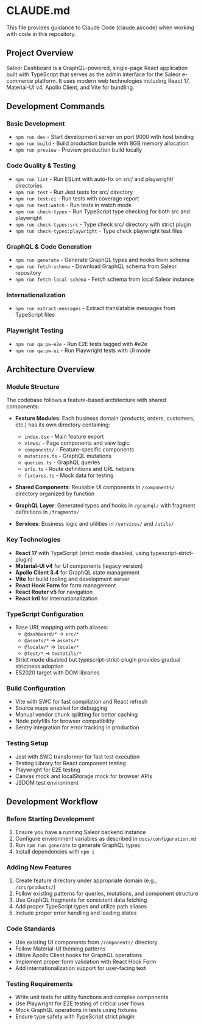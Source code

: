 # CLAUDE.md

This file provides guidance to Claude Code (claude.ai/code) when working with code in this repository.

## Project Overview

Saleor Dashboard is a GraphQL-powered, single-page React application built with TypeScript that serves as the admin interface for the Saleor e-commerce platform. It uses modern web technologies including React 17, Material-UI v4, Apollo Client, and Vite for bundling.

## Development Commands

### Basic Development
- `npm run dev` - Start development server on port 9000 with host binding
- `npm run build` - Build production bundle with 8GB memory allocation
- `npm run preview` - Preview production build locally

### Code Quality & Testing
- `npm run lint` - Run ESLint with auto-fix on src/ and playwright/ directories
- `npm run test` - Run Jest tests for src/ directory
- `npm run test:ci` - Run tests with coverage report
- `npm run test:watch` - Run tests in watch mode
- `npm run check-types` - Run TypeScript type checking for both src and playwright
- `npm run check-types:src` - Type check src/ directory with strict plugin
- `npm run check-types:playwright` - Type check playwright test files

### GraphQL & Code Generation
- `npm run generate` - Generate GraphQL types and hooks from schema
- `npm run fetch-schema` - Download GraphQL schema from Saleor repository
- `npm run fetch-local-schema` - Fetch schema from local Saleor instance

### Internationalization
- `npm run extract-messages` - Extract translatable messages from TypeScript files

### Playwright Testing
- `npm run qa:pw-e2e` - Run E2E tests tagged with #e2e
- `npm run qa:pw-ui` - Run Playwright tests with UI mode

## Architecture Overview

### Module Structure
The codebase follows a feature-based architecture with shared components:

- **Feature Modules**: Each business domain (products, orders, customers, etc.) has its own directory containing:
  - `index.tsx` - Main feature export
  - `views/` - Page components and view logic
  - `components/` - Feature-specific components
  - `mutations.ts` - GraphQL mutations
  - `queries.ts` - GraphQL queries
  - `urls.ts` - Route definitions and URL helpers
  - `fixtures.ts` - Mock data for testing

- **Shared Components**: Reusable UI components in `/components/` directory organized by function
- **GraphQL Layer**: Generated types and hooks in `/graphql/` with fragment definitions in `/fragments/`
- **Services**: Business logic and utilities in `/services/` and `/utils/`

### Key Technologies
- **React 17** with TypeScript (strict mode disabled, using typescript-strict-plugin)
- **Material-UI v4** for UI components (legacy version)
- **Apollo Client 3.4** for GraphQL state management
- **Vite** for build tooling and development server
- **React Hook Form** for form management
- **React Router v5** for navigation
- **React Intl** for internationalization

### TypeScript Configuration
- Base URL mapping with path aliases:
  - `@dashboard/*` → `src/*`
  - `@assets/*` → `assets/*`
  - `@locale/*` → `locale/*`
  - `@test/*` → `testUtils/*`
- Strict mode disabled but typescript-strict-plugin provides gradual strictness adoption
- ES2020 target with DOM libraries

### Build Configuration
- Vite with SWC for fast compilation and React refresh
- Source maps enabled for debugging
- Manual vendor chunk splitting for better caching
- Node polyfills for browser compatibility
- Sentry integration for error tracking in production

### Testing Setup
- Jest with SWC transformer for fast test execution
- Testing Library for React component testing
- Playwright for E2E testing
- Canvas mock and localStorage mock for browser APIs
- JSDOM test environment

## Development Workflow

### Before Starting Development
1. Ensure you have a running Saleor backend instance
2. Configure environment variables as described in `docs/configuration.md`
3. Run `npm run generate` to generate GraphQL types
4. Install dependencies with `npm i`

### Adding New Features
1. Create feature directory under appropriate domain (e.g., `/src/products/`)
2. Follow existing patterns for queries, mutations, and component structure
3. Use GraphQL fragments for consistent data fetching
4. Add proper TypeScript types and utilize path aliases
5. Include proper error handling and loading states

### Code Standards
- Use existing UI components from `/components/` directory
- Follow Material-UI theming patterns
- Utilize Apollo Client hooks for GraphQL operations
- Implement proper form validation with React Hook Form
- Add internationalization support for user-facing text

### Testing Requirements
- Write unit tests for utility functions and complex components
- Use Playwright for E2E testing of critical user flows
- Mock GraphQL operations in tests using fixtures
- Ensure type safety with TypeScript strict plugin